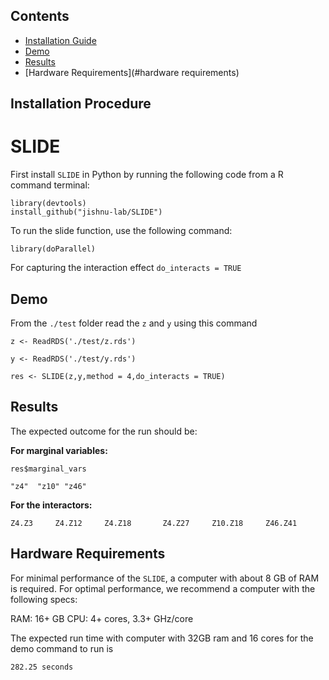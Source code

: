 ## Contents

- [Installation Guide](#installation-guide)
- [Demo](#demo)
- [Results](#results)
- [Hardware Requirements](#hardware requirements)







## Installation Procedure
# SLIDE
First install `SLIDE` in Python by running the following code from a  R command terminal:



```library(devtools)```   
```install_github("jishnu-lab/SLIDE")```


To run the slide function, use the following command:

```library(doParallel)```

For capturing the interaction effect ```do_interacts = TRUE```

## Demo
From the  ```./test``` folder read the ```z``` and ```y``` using this command

```z <- ReadRDS('./test/z.rds')```

```y <- ReadRDS('./test/y.rds')``` 

```res <- SLIDE(z,y,method = 4,do_interacts = TRUE)```

## Results
The expected outcome for the run should be:

**For marginal variables:**

```res$marginal_vars```

```"z4"  "z10" "z46" ```

**For the interactors:**

```Z4.Z3     Z4.Z12     Z4.Z18       Z4.Z27     Z10.Z18     Z46.Z41 ```



## Hardware Requirements
For minimal performance of the ```SLIDE```,  a computer with about 8 GB of RAM is required. For optimal performance, we recommend a computer with the following specs:

RAM: 16+ GB
CPU: 4+ cores, 3.3+ GHz/core

The expected run time with computer with 32GB ram and 16 cores for the demo command to run is 

```282.25 seconds ```




   
